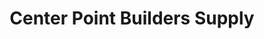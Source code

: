 ---
title: "Center Point Builders Supply"
url: /pagsanjan/center-point-builders-supply/
shop: doityourself
---